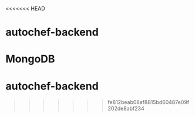 <<<<<<< HEAD
# autochef-backend
MongoDB
=======
# autochef-backend
>>>>>>> fe812beab08af8815bd60487e09f202de8abf234
